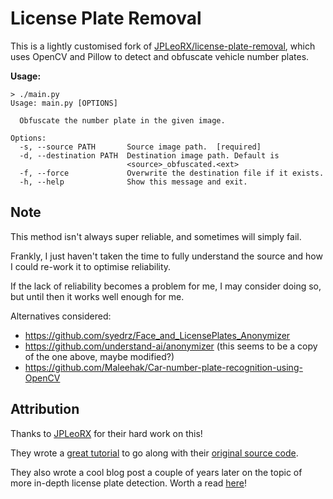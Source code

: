 # License Plate Removal

This is a lightly customised fork of [JPLeoRX/license-plate-removal](https://github.com/JPLeoRX/license-plate-removal), which uses OpenCV and Pillow to detect and obfuscate vehicle number plates.

**Usage:**

```
> ./main.py
Usage: main.py [OPTIONS]

  Obfuscate the number plate in the given image.

Options:
  -s, --source PATH       Source image path.  [required]
  -d, --destination PATH  Destination image path. Default is
                          <source>_obfuscated.<ext>
  -f, --force             Overwrite the destination file if it exists.
  -h, --help              Show this message and exit.
```

## Note

This method isn't always super reliable, and sometimes will simply fail.

Frankly, I just haven't taken the time to fully understand the source and how I could re-work it to optimise reliability.

If the lack of reliability becomes a problem for me, I may consider doing so, but until then it works well enough for me.

Alternatives considered:

* https://github.com/syedrz/Face_and_LicensePlates_Anonymizer
* https://github.com/understand-ai/anonymizer (this seems to be a copy of the one above, maybe modified?)
* https://github.com/Maleehak/Car-number-plate-recognition-using-OpenCV

## Attribution

Thanks to [JPLeoRX](https://github.com/JPLeoRX) for their hard work on this! 

They wrote a [great tutorial](https://medium.com/@leo.ertuna/license-plate-removal-with-opencv-6649a3ac54e2) to go along with their [original source code](https://github.com/JPLeoRX/license-plate-removal).

They also wrote a cool blog post a couple of years later on the topic of more in-depth license plate detection. Worth a read [here](https://tekleo.net/blog/jump-start-in-object-detection-with-detectron2-(license-plate-detection))!
